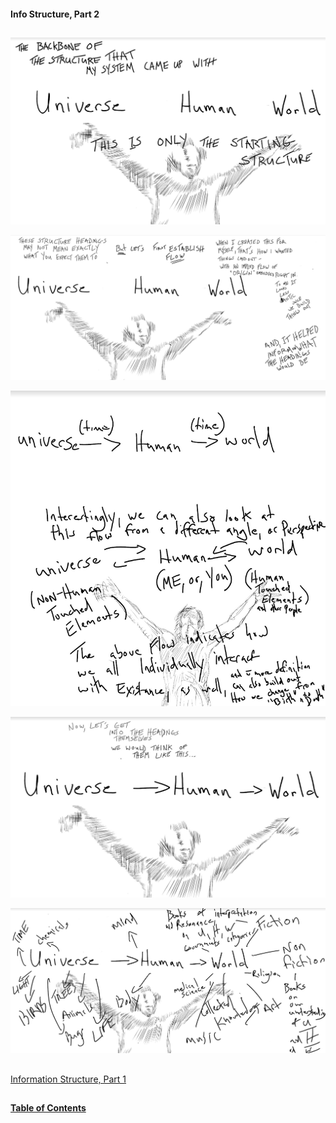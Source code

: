 #### Info Structure, Part 2

##

![1](/art/info1.png?raw=true "1")


![2](/art/info2.png?raw=true "2")


![3](/art/info3.png?raw=true "3")


![4](/art/info4.png?raw=true "4")


![5](/art/info5.png?raw=true "5")

##

[Information Structure, Part 1](https://github.com/mycroftwilde/devil-steps-in-a-myth-system/tree/main/ref_guide/infostructure)

##

#### [Table of Contents](https://github.com/mycroftwilde/devil-steps-in-a-myth-system/tree/main/ref_guide)
